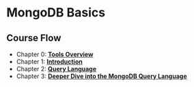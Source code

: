 # MongoDB Basics

## Course Flow

- Chapter 0: **[Tools Overview](chapter_00/00_tools_overview.md)**
- Chapter 1: **[Introduction](chapter_01/00_introduction.md)**
- Chapter 2: **[Query Language](chapter_02/00_query_language.md)**
- Chapter 3: **[Deeper Dive into the MongoDB Query Language](chapter_03/00_deep_dive_query_language.md)**

